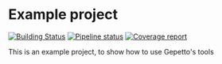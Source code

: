 # Example project 

[![Building Status](https://travis-ci.org/Gepetto/example-adder.svg?branch=master)](https://travis-ci.org/Gepetto/example-adder)
[![Pipeline status](https://gepgitlab.laas.fr/gepetto/example-adder/badges/master/pipeline.svg)](https://gepgitlab.laas.fr/gepetto/example-adder/commits/master)
[![Coverage report](https://gepgitlab.laas.fr/gepetto/example-adder/badges/master/coverage.svg?job=doc-coverage)](http://projects.laas.fr/gepetto/doc/gepetto/example-adder/master/coverage/)

This is an example project, to show how to use Gepetto's tools
